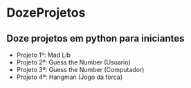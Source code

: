 # DozeProjetos 
## Doze projetos em python para iniciantes

 - Projeto 1º: Mad Lib
 - Projeto 2º: Guess the Number (Usuario)
 - Projeto 3º: Guess the Number (Computador)
 - Projeto 4º: Hangman (Jogo da forca)
